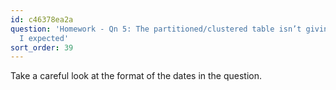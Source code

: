```yaml
---
id: c46378ea2a
question: 'Homework - Qn 5: The partitioned/clustered table isn’t giving me the prediction
  I expected'
sort_order: 39
---
```


Take a careful look at the format of the dates in the question.